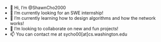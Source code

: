 - 👋 Hi, I’m @ShawnCho2000
- 👀 I’m currently looking for an SWE internship!
- 🌱 I’m currently learning how to design algorithms and how the network works!
- 💞️ I’m looking to collaborate on new and fun projects!
- 📫 You can contact me at sycho00[at]cs.washington.edu

<!---
ShawnCho2000/ShawnCho2000 is a ✨ special ✨ repository because its `README.md` (this file) appears on your GitHub profile.
You can click the Preview link to take a look at your changes.
--->
